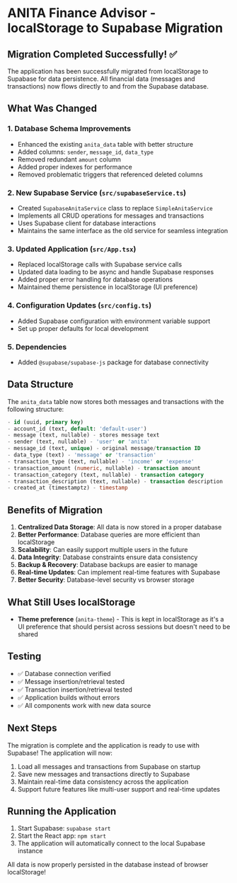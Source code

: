 # ANITA Finance Advisor - localStorage to Supabase Migration

## Migration Completed Successfully! ✅

The application has been successfully migrated from localStorage to Supabase for data persistence. All financial data (messages and transactions) now flows directly to and from the Supabase database.

## What Was Changed

### 1. Database Schema Improvements
- Enhanced the existing `anita_data` table with better structure
- Added columns: `sender`, `message_id`, `data_type`
- Removed redundant `amount` column
- Added proper indexes for performance
- Removed problematic triggers that referenced deleted columns

### 2. New Supabase Service (`src/supabaseService.ts`)
- Created `SupabaseAnitaService` class to replace `SimpleAnitaService`
- Implements all CRUD operations for messages and transactions
- Uses Supabase client for database interactions
- Maintains the same interface as the old service for seamless integration

### 3. Updated Application (`src/App.tsx`)
- Replaced localStorage calls with Supabase service calls
- Updated data loading to be async and handle Supabase responses
- Added proper error handling for database operations
- Maintained theme persistence in localStorage (UI preference)

### 4. Configuration Updates (`src/config.ts`)
- Added Supabase configuration with environment variable support
- Set up proper defaults for local development

### 5. Dependencies
- Added `@supabase/supabase-js` package for database connectivity

## Data Structure

The `anita_data` table now stores both messages and transactions with the following structure:

```sql
- id (uuid, primary key)
- account_id (text, default: 'default-user')
- message (text, nullable) - stores message text
- sender (text, nullable) - 'user' or 'anita'
- message_id (text, unique) - original message/transaction ID
- data_type (text) - 'message' or 'transaction'
- transaction_type (text, nullable) - 'income' or 'expense'
- transaction_amount (numeric, nullable) - transaction amount
- transaction_category (text, nullable) - transaction category
- transaction_description (text, nullable) - transaction description
- created_at (timestamptz) - timestamp
```

## Benefits of Migration

1. **Centralized Data Storage**: All data is now stored in a proper database
2. **Better Performance**: Database queries are more efficient than localStorage
3. **Scalability**: Can easily support multiple users in the future
4. **Data Integrity**: Database constraints ensure data consistency
5. **Backup & Recovery**: Database backups are easier to manage
6. **Real-time Updates**: Can implement real-time features with Supabase
7. **Better Security**: Database-level security vs browser storage

## What Still Uses localStorage

- **Theme preference** (`anita-theme`) - This is kept in localStorage as it's a UI preference that should persist across sessions but doesn't need to be shared

## Testing

- ✅ Database connection verified
- ✅ Message insertion/retrieval tested
- ✅ Transaction insertion/retrieval tested
- ✅ Application builds without errors
- ✅ All components work with new data source

## Next Steps

The migration is complete and the application is ready to use with Supabase! The application will now:

1. Load all messages and transactions from Supabase on startup
2. Save new messages and transactions directly to Supabase
3. Maintain real-time data consistency across the application
4. Support future features like multi-user support and real-time updates

## Running the Application

1. Start Supabase: `supabase start`
2. Start the React app: `npm start`
3. The application will automatically connect to the local Supabase instance

All data is now properly persisted in the database instead of browser localStorage!
